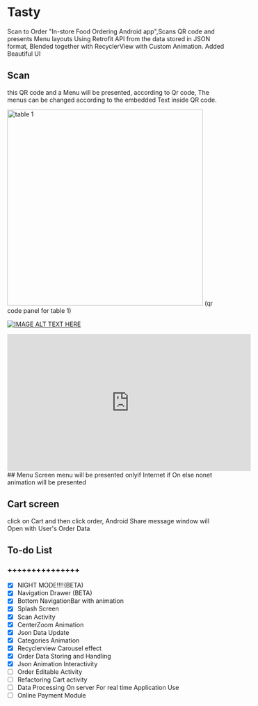 # Tasty
Scan to Order
"In-store Food Ordering Android app",Scans QR code and presents Menu layouts Using Retrofit API from the data stored in JSON format, Blended together with RecyclerView with Custom Animation. Added Beautiful UI

## Scan
this QR code and a Menu will be presented, according to Qr code, The menus can be changed according to the embedded Text inside QR code.

<img src="https://raw.githubusercontent.com/cat-lee/Tasty/master/photos/table%201.png" alt="table 1" width="450" height="450">
(qr code panel for table 1)

[![IMAGE ALT TEXT HERE](https://img.youtube.com/vi/WboYBKyb4ig/0.jpg)](https://www.youtube.com/watch?v=)
<iframe width="560" height="315"
src="https://www.youtube.com/embed/WboYBKyb4ig" 
frameborder="0" 
allow="accelerometer; autoplay; encrypted-media; gyroscope; picture-in-picture" 
allowfullscreen></iframe>
## Menu Screen 
menu will be presented onlyif Internet if On else  nonet animation  will be presented

## Cart screen
click on Cart and then click order, Android Share message window will Open with User's Order Data


## To-do List
### +++++++++++++++
- [X]  NIGHT MODE!!!!(BETA)
- [X]  Navigation Drawer (BETA)
- [X]  Bottom NavigationBar with animation
- [X]  Splash Screen
- [X]  Scan Activity
- [X]  CenterZoom Animation 
- [X]  Json Data Update
- [X]  Categories Animation
- [X]  Recyclerview Carousel effect
- [X]  Order Data Storing and Handling
- [X]  Json Animation Interactivity
- [ ]  Order Editable Activity
- [ ]  Refactoring Cart activity 
- [ ]  Data Processing On server For real time Application Use
- [ ] Online Payment Module
